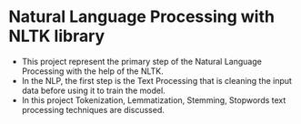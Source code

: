 # Natural Language Processing with NLTK library

- This project represent the primary step of the Natural Language Processing with the help of the NLTK.
- In the NLP, the first step is the Text Processing that is cleaning the input data before using it to train the model.
- In this project Tokenization, Lemmatization, Stemming, Stopwords text processing techniques are discussed.
